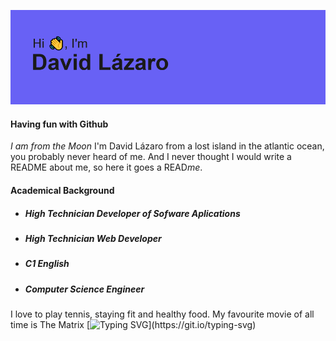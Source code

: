 ![Imagen de presentacion](/header.png)
#### Having fun with Github
*I am from the Moon*
I'm David Lázaro from a lost island in the atlantic ocean, you probably never heard of me. And I never thought I would write a README about me, so here it goes a READ*me*.
#### Academical Background
  - ##### High Technician Developer of Sofware Aplications
  - ##### High Technician Web Developer
  - ##### C1 English
  - ##### Computer Science Engineer
I love to play tennis, staying fit and healthy food. 
My favourite movie of all time is The Matrix
[![Typing SVG](https://readme-typing-svg.demolab.com?font=Fira+Code&pause=1000&color=108534&width=435&lines=Wake+up%2C+Neo...)](https://git.io/typing-svg)

<!--
**alu0100770032/alu0100770032** is a ✨ _special_ ✨ repository because its `README.md` (this file) appears on your GitHub profile.

Here are some ideas to get you started:

- 🔭 I’m currently working on ...
- 🌱 I’m currently learning ...
- 👯 I’m looking to collaborate on ...
- 🤔 I’m looking for help with ...
- 💬 Ask me about ...
- 📫 How to reach me: ...
- 😄 Pronouns: ...
- ⚡ Fun fact: ...
-->
